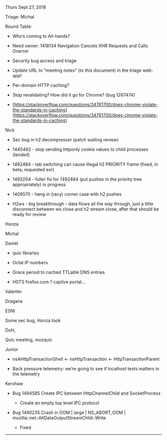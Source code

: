

Thurs Sept 27, 2018

Triage: Michal

Round Table:

* Who’s coming to All-hands?

* Need owner: 1418134 Navigation Cancels XHR Requests and Calls Onerror

* Security bug access and triage

* Update URL to "meeting notes" (to this document) in the triage web-app!

* Per-domain HTTP caching?

* Stop revalidating?  How did it go for Chrome?  (bug 1267474)

* [https://stackoverflow.com/questions/34761700/does-chrome-violate-the-standards-in-caching](https://stackoverflow.com/questions/34761700/does-chrome-violate-the-standards-in-caching)

Nick

* Sec bug in h2 decompressor (patch waiting review)

* 1440462 - stop sending httponly cookie values to child processes (landed)

* 1492484 - tab switching can cause illegal h2 PRIORITY frame (fixed, in beta, requested esr)

* 1493204 - fuller fix for 1492484 (put pushes in the priority tree appropriately) in progress

* 1409570 - hang in (racy) corner case with h2 pushes

* H2ws - big breakthrough - data flows all the way through, just a little disconnect between ws close and h2 stream close, after that should be ready for review

Honza

Michal

Daniel

* quic libraries

* Octal IP numbers

* Grace period to cached TTLable DNS entries

* HSTS firefox.com ? captive portal...

Valentin

Dragana

ESNI

Some sec bug, Honza took

DoH,

Quic meeting, mozquic

Junior

* nsAHttpTransactionShell ← nsHttpTransaction
                                         ← HttpTransactionParent

* Back pressure telemetry: we’re going to see if localhost tests matters in the telemetry

Kershaw

* Bug 1494585 Create IPC between HttpChannelChild and SocketProcess

    * Create an empty top level IPC protocol

* Bug 1490235 Crash in OOM | large | NS_ABORT_OOM | mozilla::net::AltDataOutputStreamChild::Write

    * Fixed

* * *
